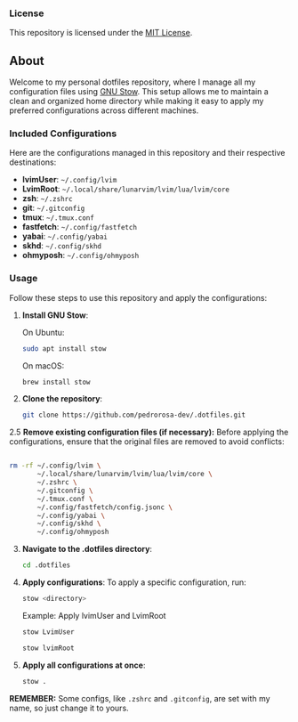 ### License

This repository is licensed under the [MIT License](LICENSE).

## About

Welcome to my personal dotfiles repository, where I manage all my configuration files using [GNU Stow](https://www.gnu.org/software/stow/). This setup allows me to maintain a clean and organized home directory while making it easy to apply my preferred configurations across different machines.

### Included Configurations
Here are the configurations managed in this repository and their respective destinations:

- **lvimUser**: `~/.config/lvim`
- **LvimRoot**: `~/.local/share/lunarvim/lvim/lua/lvim/core`
- **zsh**: `~/.zshrc`
- **git**: `~/.gitconfig`
- **tmux**: `~/.tmux.conf`
- **fastfetch**: `~/.config/fastfetch`
- **yabai**: `~/.config/yabai`
- **skhd**: `~/.config/skhd`
- **ohmyposh**: `~/.config/ohmyposh`

### Usage
Follow these steps to use this repository and apply the configurations:

1. **Install GNU Stow**:

    On Ubuntu:
    ```bash
    sudo apt install stow
    ```
    On macOS:
    ```bash
    brew install stow
    ```

2. **Clone the repository**:
    ```bash
    git clone https://github.com/pedrorosa-dev/.dotfiles.git
    ```

2.5 **Remove existing configuration files (if necessary):** 
Before applying the configurations, ensure that the original files are removed to avoid conflicts:

```bash

rm -rf ~/.config/lvim \
       ~/.local/share/lunarvim/lvim/lua/lvim/core \
       ~/.zshrc \
       ~/.gitconfig \
       ~/.tmux.conf \
       ~/.config/fastfetch/config.jsonc \
       ~/.config/yabai \
       ~/.config/skhd \
       ~/.config/ohmyposh

```

3. **Navigate to the .dotfiles directory**:
    ```bash
    cd .dotfiles
    ```

4. **Apply configurations**:
     To apply a specific configuration, run:

    ```bash
    stow <directory>
    ```

    Example: Apply lvimUser and LvimRoot
    ```bash
    stow LvimUser
    ```
    ```bash
    stow lvimRoot
    ```

6. **Apply all configurations at once**:
    ```bash
    stow .
    ```

**REMEMBER:** Some configs, like `.zshrc` and `.gitconfig`, are set with my name, so just change it to yours.
